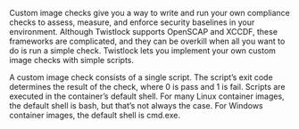 Custom image checks give you a way to write and run your own compliance checks to assess, measure, and enforce security baselines in your environment. Although Twistlock supports OpenSCAP and XCCDF, these frameworks are complicated, and they can be overkill when all you want to do is run a simple check. Twistlock lets you implement your own custom image checks with simple scripts.

A custom image check consists of a single script. The script’s exit code determines the result of the check, where 0 is pass and 1 is fail. Scripts are executed in the container’s default shell. For many Linux container images, the default shell is bash, but that’s not always the case. For Windows container images, the default shell is cmd.exe.
